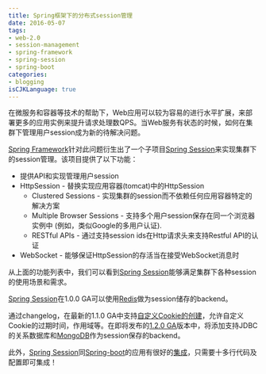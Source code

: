 ```yaml
---
title: Spring框架下的分布式session管理
date: 2016-05-07
tags: 
- web-2.0 
- session-management 
- spring-framework 
- spring-session 
- spring-boot
categories: 
- blogging 
isCJKLanguage: true
---
```


在微服务和容器等技术的帮助下，Web应用可以较为容易的进行水平扩展，来部署更多的应用实例来提升请求处理数QPS。当Web服务有状态的时候，如何在集群下管理用户session成为新的待解决问题。

<!-- more -->

[Spring Framework][spring]针对此问题衍生出了一个子项目[Spring Session][spring-session]来实现集群下的session管理。该项目提供了以下功能：

- 提供API和实现管理用户session
- HttpSession - 替换实现应用容器(tomcat)中的HttpSession
  + Clustered Sessions - 实现集群的session而不依赖任何应用容器特定的解决方案
  + Multiple Browser Sessions - 支持多个用户session保存在同一个浏览器实例中 (例如，类似Google的多用户认证).
  + RESTful APIs - 通过支持session ids在Http请求头来支持Restful API的认证
- WebSocket - 能够保证HttpSession的存活当在接受WebSocket消息时

从上面的功能列表中，我们可以看到[Spring Session][spring-session]能够满足集群下各种session的使用场景和需求。

[Spring Session][spring-session]在1.0.0 GA可以使用[Redis][redis]做为session储存的backend。

通过changelog，在最新的1.1.0 GA中支持[自定义Cookie的创建][1.1.0-what-is-new]，允许自定义Cookie的过期时间，作用域等。在即将发布的[1.2.0 GA][1.2.0-what-is-new]版本中，将添加支持JDBC的关系数据库和[MongoDB][mongo]作为session保存的backend。

此外，[Spring Session][spring-session]同[Spring-boot][spring-boot]的应用有很好的[集成][spring-boot-spring-session-integration]，只需要十多行代码及配置即可集成！

[spring]: https://spring.io
[spring-session]: http://projects.spring.io/spring-session/
[redis]: http://redis.io/
[1.1.0-what-is-new]: http://docs.spring.io/spring-session/docs/1.1.1.RELEASE/reference/html5/#what-s-new-in-1-1
[1.2.0-what-is-new]: http://docs.spring.io/spring-session/docs/1.2.0.RC2/reference/html5/#what-s-new-in-1-2
[mongo]: https://www.mongodb.org/
[spring-boot-spring-session-integration]: http://docs.spring.io/spring-session/docs/current/reference/html5/guides/boot.html
[spring-boot]: http://projects.spring.io/spring-boot/